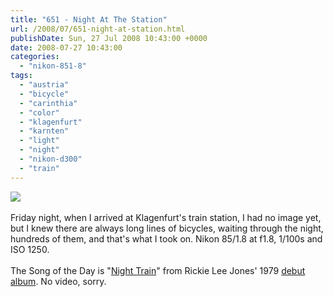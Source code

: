 ```yaml
---
title: "651 - Night At The Station"
url: /2008/07/651-night-at-station.html
publishDate: Sun, 27 Jul 2008 10:43:00 +0000
date: 2008-07-27 10:43:00
categories: 
  - "nikon-851-8"
tags: 
  - "austria"
  - "bicycle"
  - "carinthia"
  - "color"
  - "klagenfurt"
  - "karnten"
  - "light"
  - "night"
  - "nikon-d300"
  - "train"
---
```

<a href="https://d25zfm9zpd7gm5.cloudfront.net/1200x1200/2008/20080725_211802_ps.jpg" target="_blank"><img src="https://d25zfm9zpd7gm5.cloudfront.net/0600x0600/2008/20080725_211802_ps.jpg"/></a><br/><br/>Friday night, when I arrived at Klagenfurt's train station, I had no image yet, but I knew there are always long lines of bicycles, waiting through the night, hundreds of them, and that's what I took on. Nikon 85/1.8 at f1.8, 1/100s and ISO 1250.<br/><br/>The Song of the Day is "<a href="http://www.stlyrics.com/songs/r/rickieleejones3275/nighttrain155074.html" target="_blank">Night Train</a>" from Rickie Lee Jones' 1979 <a href="http://www.amazon.com/Rickie-Lee-Jones/dp/B000002KK2" target="_blank">debut album</a>. No video, sorry.
